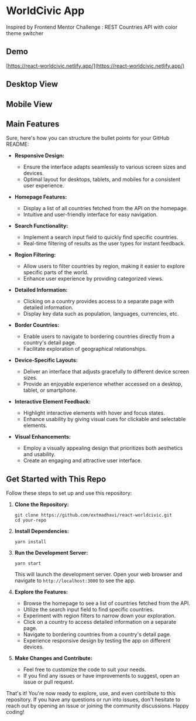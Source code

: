 # WorldCivic App
Inspired by Frontend Mentor Challenge : REST Countries API with color theme switcher


## Demo
[https://react-worldcivic.netlify.app/](https://react-worldcivic.netlify.app/)


## Desktop View


## Mobile View


## Main Features
Sure, here's how you can structure the bullet points for your GitHub README:

- **Responsive Design:**
  - Ensure the interface adapts seamlessly to various screen sizes and devices.
  - Optimal layout for desktops, tablets, and mobiles for a consistent user experience.

- **Homepage Features:**
  - Display a list of all countries fetched from the API on the homepage.
  - Intuitive and user-friendly interface for easy navigation.

- **Search Functionality:**
  - Implement a search input field to quickly find specific countries.
  - Real-time filtering of results as the user types for instant feedback.

- **Region Filtering:**
  - Allow users to filter countries by region, making it easier to explore specific parts of the world.
  - Enhance user experience by providing categorized views.

- **Detailed Information:**
  - Clicking on a country provides access to a separate page with detailed information.
  - Display key data such as population, languages, currencies, etc.

- **Border Countries:**
  - Enable users to navigate to bordering countries directly from a country's detail page.
  - Facilitate exploration of geographical relationships.

- **Device-Specific Layouts:**
  - Deliver an interface that adjusts gracefully to different device screen sizes.
  - Provide an enjoyable experience whether accessed on a desktop, tablet, or smartphone.

- **Interactive Element Feedback:**
  - Highlight interactive elements with hover and focus states.
  - Enhance usability by giving visual cues for clickable and selectable elements.

- **Visual Enhancements:**
  - Employ a visually appealing design that prioritizes both aesthetics and usability.
  - Create an engaging and attractive user interface.

## Get Started with This Repo

Follow these steps to set up and use this repository:

1. **Clone the Repository:**
   ```
   git clone https://github.com/extmadhavi/react-worldcivic.git
   cd your-repo
   ```

2. **Install Dependencies:**
   ```
   yarn install
   ```

3. **Run the Development Server:**
   ```
   yarn start
   ```

   This will launch the development server. Open your web browser and navigate to `http://localhost:3000` to see the app.

4. **Explore the Features:**
   - Browse the homepage to see a list of countries fetched from the API.
   - Utilize the search input field to find specific countries.
   - Experiment with region filters to narrow down your exploration.
   - Click on a country to access detailed information on a separate page.
   - Navigate to bordering countries from a country's detail page.
   - Experience responsive design by testing the app on different devices.

5. **Make Changes and Contribute:**
   - Feel free to customize the code to suit your needs.
   - If you find any issues or have improvements to suggest, open an issue or pull request.



That's it! You're now ready to explore, use, and even contribute to this repository. If you have any questions or run into issues, don't hesitate to reach out by opening an issue or joining the community discussions. Happy coding!

